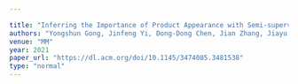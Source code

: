 ```yaml
---

title: "Inferring the Importance of Product Appearance with Semi-supervised Multi-modal Enhancement: A Step Towards the Screenless Retailing."
authors: "Yongshun Gong, Jinfeng Yi, Dong-Dong Chen, Jian Zhang, Jiayu Zhou, Zhi-Hua Zhou"
venue: "MM"
year: 2021
paper_url: "https://dl.acm.org/doi/10.1145/3474085.3481538"
type: "normal"
---
```

